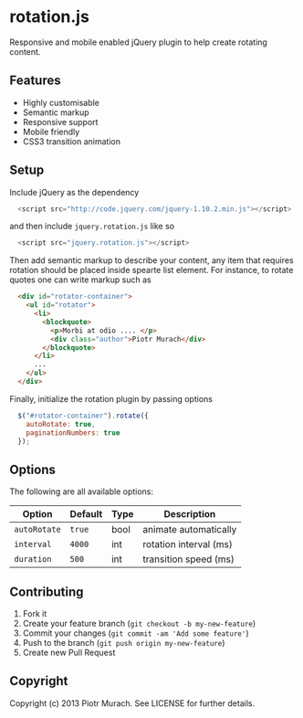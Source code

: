 rotation.js
===========

Responsive and mobile enabled jQuery plugin to help create rotating content.

## Features

* Highly customisable
* Semantic markup
* Responsive support
* Mobile friendly
* CSS3 transition animation

## Setup

Include jQuery as the dependency

```javascript
  <script src="http://code.jquery.com/jquery-1.10.2.min.js"></script>
```

and then include `jquery.rotation.js` like so

```javascript
  <script src="jquery.rotation.js"></script>
```

Then add semantic markup to describe your content, any item that requires rotation should be placed inside spearte list element. For instance, to rotate quotes one can write markup such as

```html
  <div id="rotator-container">
    <ul id="rotator">
      <li>
        <blockquote>
          <p>Morbi at odio .... </p>
          <div class="author">Piotr Murach</div>
        </blockquote>
      </li>
      ...
    </ul>
  </div>
```
Finally, initialize the rotation plugin by passing options

```javascript
  $("#rotator-container").rotate({
    autoRotate: true,
    paginationNumbers: true
  });
```

## Options

The following are all available options:

| Option       | Default   | Type   | Description
| -------      | --------- | ------ | --------
| `autoRotate` | `true`    | bool   | animate automatically
| `interval`   | `4000`    | int    | rotation interval (ms)
| `duration`   | `500`     | int    | transition speed (ms)

## Contributing

1. Fork it
2. Create your feature branch (`git checkout -b my-new-feature`)
3. Commit your changes (`git commit -am 'Add some feature'`)
4. Push to the branch (`git push origin my-new-feature`)
5. Create new Pull Request

## Copyright

Copyright (c) 2013 Piotr Murach. See LICENSE for further details.
